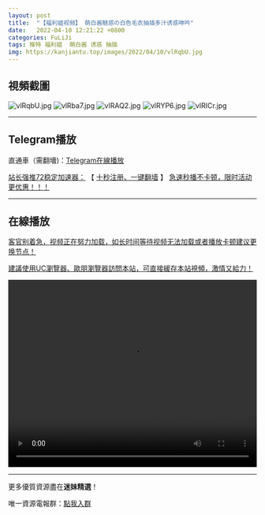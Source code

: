 ```yaml
---
layout: post
title:  "【福利姬视频】 萌白酱魅惑の白色毛衣抽插多汁诱惑呻吟"
date:   2022-04-10 12:21:22 +0800
categories: FuLiJi
tags: 推特 福利姬  萌白酱 诱惑 抽插
img: https://kanjiantu.top/images/2022/04/10/vlRqbU.jpg
---
```



## 視頻截圖

![vlRqbU.jpg](https://kanjiantu.top/images/2022/04/10/vlRqbU.jpg)
![vlRba7.jpg](https://kanjiantu.top/images/2022/04/10/vlRba7.jpg)
![vlRAQ2.jpg](https://kanjiantu.top/images/2022/04/10/vlRAQ2.jpg)
![vlRYP6.jpg](https://kanjiantu.top/images/2022/04/10/vlRYP6.jpg)
![vlRICr.jpg](https://kanjiantu.top/images/2022/04/10/vlRICr.jpg)

* * *
## Telegram播放

直通車（需翻墻)：[Telegram在線播放](https://t.me/mimeijingxuan/576)

<u>站长强推72稳定加速器：</u> 【 [十秒注册、一键翻墙](https://72vpn.xyz/#/register?code=mimei) 】
<u>  急速秒播不卡顿，限时活动更优惠！！！</u>
* * *
## 在線播放
<u>客官别着急，视频正在努力加载，如长时间等待视频无法加载或者播放卡顿建议更换节点！</u>

<u>建議使用UC瀏覽器、歐朋瀏覽器訪問本站，可直接緩存本站視頻，激情又給力！</u>
<center><video src="https://cdn.publer.io/uploads/videos/624dbff2db27973e6042b8a7/0baaef4c79ff6961c8d40efcb69a6d71.mp4" width="100%" height="380px" controls="controls"></video></center>

* * *
更多優質資源盡在**迷妹精選**！

唯一資源電報群：[點我入群](https://t.me/mimeijingxuan)


